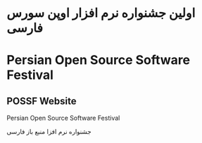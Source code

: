 # اولین جشنواره نرم افزار اوپن سورس فارسی

# Persian Open Source Software Festival

## POSSF Website

Persian Open Source Software Festival

جشنواره نرم افزا منبع باز فارسی
